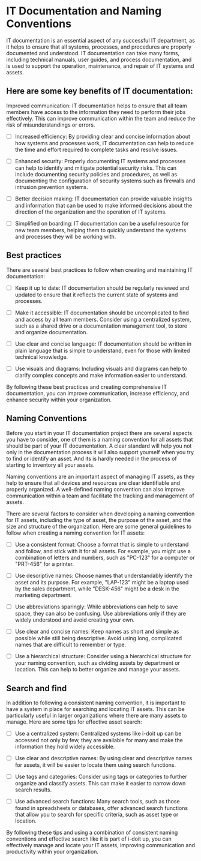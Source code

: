 # IT Documentation and Naming Conventions

IT documentation is an essential aspect of any successful IT department, as it helps to ensure that all systems, processes, and procedures are properly documented and understood. IT documentation can take many forms, including technical manuals, user guides, and process documentation, and is used to support the operation, maintenance, and repair of IT systems and assets.

## Here are some key benefits of IT documentation:

Improved communication: IT documentation helps to ensure that all team members have access to the information they need to perform their jobs effectively. This can improve communication within the team and reduce the risk of misunderstandings or errors.

- [ ] Increased efficiency: By providing clear and concise information about how systems and processes work, IT documentation can help to reduce the time and effort required to complete tasks and resolve issues.

- [ ] Enhanced security: Properly documenting IT systems and processes can help to identify and mitigate potential security risks. This can include documenting security policies and procedures, as well as documenting the configuration of security systems such as firewalls and intrusion prevention systems.

- [ ] Better decision making: IT documentation can provide valuable insights and information that can be used to make informed decisions about the direction of the organization and the operation of IT systems.

- [ ] Simplified on boarding: IT documentation can be a useful resource for new team members, helping them to quickly understand the systems and processes they will be working with.

## Best practices

There are several best practices to follow when creating and maintaining IT documentation:

- [ ] Keep it up to date: IT documentation should be regularly reviewed and updated to ensure that it reflects the current state of systems and processes.

- [ ] Make it accessible: IT documentation should be uncomplicated to find and access by all team members. Consider using a centralized system, such as a shared drive or a documentation management tool, to store and organize documentation.

- [ ] Use clear and concise language: IT documentation should be written in plain language that is simple to understand, even for those with limited technical knowledge.

- [ ] Use visuals and diagrams: Including visuals and diagrams can help to clarify complex concepts and make information easier to understand.

By following these best practices and creating comprehensive IT documentation, you can improve communication, increase efficiency, and enhance security within your organization.

## Naming Conventions

Before you start in your IT documentation project there are several aspects you have to consider, one of them is a naming convention for all assets that should be part of your IT documentation. A clear standard will help you not only in the documentation process it will also support yourself when you try to find or identify an asset. And its is hardly needed in the process of starting to inventory all your assets.

Naming conventions are an important aspect of managing IT assets, as they help to ensure that all devices and resources are clear identifiable and properly organized. A well-defined naming convention can also improve communication within a team and facilitate the tracking and management of assets.

There are several factors to consider when developing a naming convention for IT assets, including the type of asset, the purpose of the asset, and the size and structure of the organization. Here are some general guidelines to follow when creating a naming convention for IT assets:

- [ ] Use a consistent format: Choose a format that is simple to understand and follow, and stick with it for all assets. For example, you might use a combination of letters and numbers, such as "PC-123" for a computer or "PRT-456" for a printer.

- [ ] Use descriptive names: Choose names that understandably identify the asset and its purpose. For example, "LAP-123" might be a laptop used by the sales department, while "DESK-456" might be a desk in the marketing department.

- [ ] Use abbreviations sparingly: While abbreviations can help to save space, they can also be confusing. Use abbreviations only if they are widely understood and avoid creating your own.

- [ ] Use clear and concise names: Keep names as short and simple as possible while still being descriptive. Avoid using long, complicated names that are difficult to remember or type.

- [ ] Use a hierarchical structure: Consider using a hierarchical structure for your naming convention, such as dividing assets by department or location. This can help to better organize and manage your assets.

## Search and find

In addition to following a consistent naming convention, it is important to have a system in place for searching and locating IT assets. This can be particularly useful in larger organizations where there are many assets to manage. Here are some tips for effective asset search:

- [ ] Use a centralized system: Centralized systems like i-doit up can be accessed not only by few, they are available for many and make the information they hold widely accessible.

- [ ] Use clear and descriptive names: By using clear and descriptive names for assets, it will be easier to locate them using search functions.
- [ ] Use tags and categories: Consider using tags or categories to further organize and classify assets. This can make it easier to narrow down search results.
- [ ] Use advanced search functions: Many search tools, such as those found in spreadsheets or databases, offer advanced search functions that allow you to search for specific criteria, such as asset type or location.

By following these tips and using a combination of consistent naming conventions and effective search like it is part of i-doit up, you can effectively manage and locate your IT assets, improving communication and productivity within your organization.
